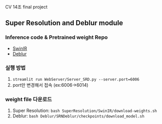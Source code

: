 CV 14조 final project

## Super Resolution and Deblur module

### Inference code & Pretrained weight Repo
* [SwinIR](https://github.com/JingyunLiang/SwinIR)
* [Deblur](https://github.com/jiangsutx/SRN-Deblur)

### 실행 방법
1. ```streamlit run WebServer/Server_SRD.py --server.port=6006```
2. port만 변경해서 접속 (ex:6006->6014)

### weight file 다운로드
1. Super Resolution: ```bash SuperResolution/SwinIR/download-weights.sh```
2. Deblur: ```bash Deblur/SRNDeblur/checkpoints/download_model.sh```